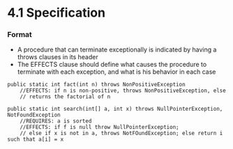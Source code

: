 4.1 Specification
===

### Format
- A procedure that can terminate exceptionally is indicated by having a throws clauses in its header
- The EFFECTS clause should define what causes the procedure to terminate with each exception, and what is his behavior in each case
```
public static int fact(int n) throws NonPositiveException
	//EFFECTS: if n is non-positive, throws NonPositiveException, else
	// returns the factorial of n
	
public static int search(int[] a, int x) throws NullPointerException, NotFoundException
	//REQUIRES: a is sorted
	//EFFECTS: if f is null throw NullPointerException; 
	// else if x is not in a, throws NotFOundException; else return i such that a[i] = x
```
	
	